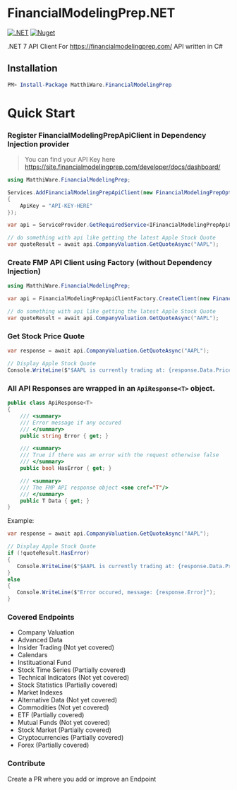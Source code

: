 # FinancialModelingPrep.NET

[![.NET](https://github.com/MatthiWare/FinancialModelingPrep.NET/actions/workflows/dotnet.yml/badge.svg)](https://github.com/MatthiWare/FinancialModelingPrep.NET/actions/workflows/dotnet.yml)
[![Nuget](https://buildstats.info/nuget/MatthiWare.FinancialModelingPrep)](https://www.nuget.org/packages/MatthiWare.FinancialModelingPrep/)

.NET 7 API Client For https://financialmodelingprep.com/ API written in C#

## Installation

```powershell
PM> Install-Package MatthiWare.FinancialModelingPrep
```

# Quick Start

### Register FinancialModelingPrepApiClient in Dependency Injection provider

> You can find your API Key here https://site.financialmodelingprep.com/developer/docs/dashboard/

```csharp
using MatthiWare.FinancialModelingPrep;

Services.AddFinancialModelingPrepApiClient(new FinancialModelingPrepOptions()
{
    ApiKey = "API-KEY-HERE"
});

var api = ServiceProvider.GetRequiredService<IFinancialModelingPrepApiClient>();

// do something with api like getting the latest Apple Stock Quote
var quoteResult = await api.CompanyValuation.GetQuoteAsync("AAPL");
```

### Create FMP API Client using Factory (without Dependency Injection)

```csharp
using MatthiWare.FinancialModelingPrep;

var api = FinancialModelingPrepApiClientFactory.CreateClient(new FinancialModelingPrepOptions());

// do something with api like getting the latest Apple Stock Quote
var quoteResult = await api.CompanyValuation.GetQuoteAsync("AAPL");
```

### Get Stock Price Quote

```csharp
var response = await api.CompanyValuation.GetQuoteAsync("AAPL");

// Display Apple Stock Quote
Console.WriteLine($"$AAPL is currently trading at: {response.Data.Price}");
```

### All API Responses are wrapped in an `ApiResponse<T>` object.

```csharp
public class ApiResponse<T>
{
    /// <summary>
    /// Error message if any occured
    /// </summary>
    public string Error { get; }

    /// <summary>
    /// True if there was an error with the request otherwise false
    /// </summary>
    public bool HasError { get; }

    /// <summary>
    /// The FMP API response object <see cref="T"/>
    /// </summary>
    public T Data { get; }
}
```

Example:

```csharp
var response = await api.CompanyValuation.GetQuoteAsync("AAPL");

// Display Apple Stock Quote
if (!quoteResult.HasError)
{
   Console.WriteLine($"$AAPL is currently trading at: {response.Data.Price}");
}
else
{
   Console.WriteLine($"Error occured, message: {response.Error}");
}
```

### Covered Endpoints

- Company Valuation
- Advanced Data
- Insider Trading (Not yet covered)
- Calendars
- Instituational Fund
- Stock Time Series (Partially covered)
- Technical Indicators (Not yet covered)
- Stock Statistics (Partially covered)
- Market Indexes
- Alternative Data (Not yet covered)
- Commodities (Not yet covered)
- ETF (Partially covered)
- Mutual Funds (Not yet covered)
- Stock Market (Partially covered)
- Cryptocurrencies (Partially covered)
- Forex (Partially covered)

### Contribute

Create a PR where you add or improve an Endpoint
